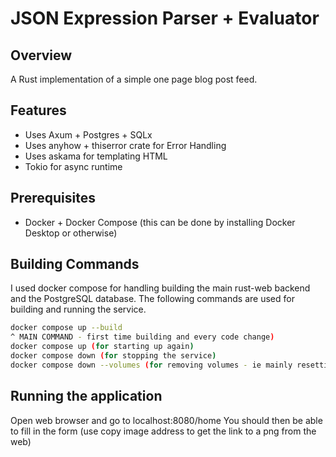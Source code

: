 
# JSON Expression Parser + Evaluator

## Overview

A Rust implementation of a simple one page blog post feed.

## Features

- Uses Axum + Postgres + SQLx
- Uses anyhow + thiserror crate for Error Handling
- Uses askama for templating HTML
- Tokio for async runtime

## Prerequisites

- Docker + Docker Compose (this can be done by installing Docker Desktop or otherwise)

## Building Commands
I used docker compose for handling building the main rust-web backend and the PostgreSQL database. The following commands are used for building and running the service.

```bash
docker compose up --build
^ MAIN COMMAND - first time building and every code change)
docker compose up (for starting up again)
docker compose down (for stopping the service)
docker compose down --volumes (for removing volumes - ie mainly resetting the database)
```

## Running the application
Open web browser and go to localhost:8080/home
You should then be able to fill in the form (use copy image address to get the link to a png from the web)
